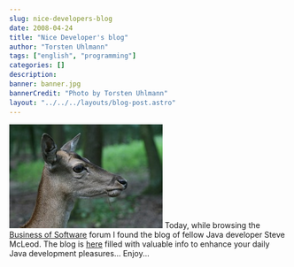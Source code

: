 ```yaml
---
slug: nice-developers-blog
date: 2008-04-24
title: "Nice Developer's blog"
author: "Torsten Uhlmann"
tags: ["english", "programming"]
categories: []
description:
banner: banner.jpg
bannerCredit: "Photo by Torsten Uhlmann"
layout: "../../../layouts/blog-post.astro"
---
```


![IMG\_1915](./img-1915.jpg) Today, while browsing the [Business of Software](http://discuss.joelonsoftware.com/?biz) forum I found the blog of fellow Java developer Steve McLeod. The blog is [here](http://solidsimplesafe.com/) filled with valuable info to enhance your daily Java development pleasures... Enjoy...
